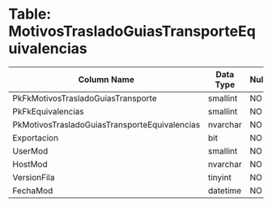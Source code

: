 # Table: MotivosTrasladoGuiasTransporteEquivalencias

| Column Name | Data Type | Nullable |
|-------------|-----------|----------|
| PkFkMotivosTrasladoGuiasTransporte | smallint | NO |
| PkFkEquivalencias | smallint | NO |
| PkMotivosTrasladoGuiasTransporteEquivalencias | nvarchar | NO |
| Exportacion | bit | NO |
| UserMod | smallint | NO |
| HostMod | nvarchar | NO |
| VersionFila | tinyint | NO |
| FechaMod | datetime | NO |
